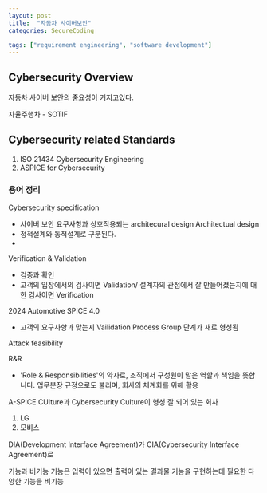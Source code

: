 ```yaml
---
layout: post
title:  "자동차 사이버보안" 
categories: SecureCoding

tags: ["requirement engineering", "software development"] 
---
```

## Cybersecurity Overview
자동차 사이버 보안의 중요성이 커지고있다.

자율주행차 - SOTIF


## Cybersecurity related Standards
1. ISO 21434 Cybersecurity Engineering
2. ASPICE for Cybersecurity


### 용어 정리
Cybersecurity specification
- 사이버 보안 요구사항과 상호작용되는 architecural design
Architectual design
- 정적설계와 동적설계로 구분된다.
- 
Verification & Validation
- 검증과 확인
- 고객의 입장에서의 검사이면 Validation/ 설계자의 관점에서 잘 만들어졌는지에 대한 검사이면 Verification

 2024 Automotive SPICE 4.0
- 고객의 요구사항과 맞는지 Vailidation Process Group 단계가 새로 형성됨

Attack feasibility



R&R
- 'Role & Responsibilities'의 약자로, 조직에서 구성원이 맡은 역할과 책임을 뜻합니다. 업무분장 규정으로도 불리며, 회사의 체계화를 위해 활용


A-SPICE CUlture과 Cybersecurity Culture이 형성 잘 되어 있는 회사
1. LG
2. 모비스



DIA(Development Interface Agreement)가 CIA(Cybersecurity Interface Agreement)로 


기능과 비기능
기능은 입력이 있으면 출력이 있는 결과물
기능을 구현하는데 필요한 다양한 기능을 비기능

